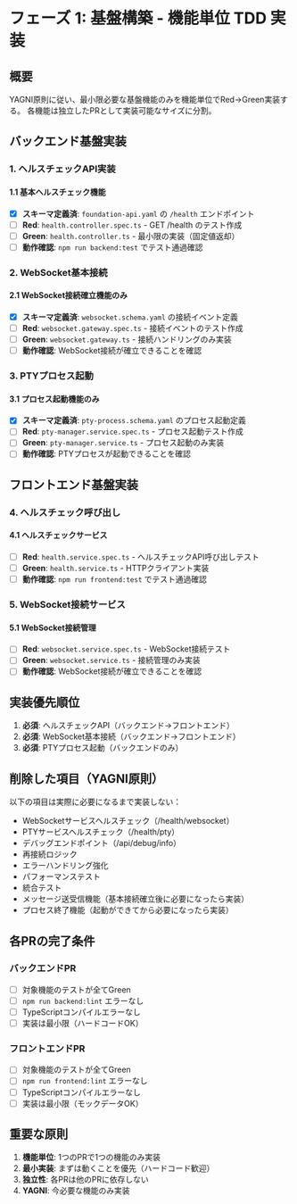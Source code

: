 # フェーズ 1: 基盤構築 - 機能単位 TDD 実装

## 概要

YAGNI原則に従い、最小限必要な基盤機能のみを機能単位でRed→Green実装する。
各機能は独立したPRとして実装可能なサイズに分割。

## バックエンド基盤実装

### 1. ヘルスチェックAPI実装

#### 1.1 基本ヘルスチェック機能

- [x] **スキーマ定義済**: `foundation-api.yaml` の `/health` エンドポイント
- [ ] **Red**: `health.controller.spec.ts` - GET /health のテスト作成
- [ ] **Green**: `health.controller.ts` - 最小限の実装（固定値返却）
- [ ] **動作確認**: `npm run backend:test` でテスト通過確認

### 2. WebSocket基本接続

#### 2.1 WebSocket接続確立機能のみ

- [x] **スキーマ定義済**: `websocket.schema.yaml` の接続イベント定義
- [ ] **Red**: `websocket.gateway.spec.ts` - 接続イベントのテスト作成
- [ ] **Green**: `websocket.gateway.ts` - 接続ハンドリングのみ実装
- [ ] **動作確認**: WebSocket接続が確立できることを確認

### 3. PTYプロセス起動

#### 3.1 プロセス起動機能のみ

- [x] **スキーマ定義済**: `pty-process.schema.yaml` のプロセス起動定義
- [ ] **Red**: `pty-manager.service.spec.ts` - プロセス起動テスト作成
- [ ] **Green**: `pty-manager.service.ts` - プロセス起動のみ実装
- [ ] **動作確認**: PTYプロセスが起動できることを確認

## フロントエンド基盤実装

### 4. ヘルスチェック呼び出し

#### 4.1 ヘルスチェックサービス

- [ ] **Red**: `health.service.spec.ts` - ヘルスチェックAPI呼び出しテスト
- [ ] **Green**: `health.service.ts` - HTTPクライアント実装
- [ ] **動作確認**: `npm run frontend:test` でテスト通過確認

### 5. WebSocket接続サービス

#### 5.1 WebSocket接続管理

- [ ] **Red**: `websocket.service.spec.ts` - WebSocket接続テスト
- [ ] **Green**: `websocket.service.ts` - 接続管理のみ実装
- [ ] **動作確認**: WebSocket接続が確立できることを確認

## 実装優先順位

1. **必須**: ヘルスチェックAPI（バックエンド→フロントエンド）
2. **必須**: WebSocket基本接続（バックエンド→フロントエンド）
3. **必須**: PTYプロセス起動（バックエンドのみ）

## 削除した項目（YAGNI原則）

以下の項目は実際に必要になるまで実装しない：

- WebSocketサービスヘルスチェック（/health/websocket）
- PTYサービスヘルスチェック（/health/pty）
- デバッグエンドポイント（/api/debug/info）
- 再接続ロジック
- エラーハンドリング強化
- パフォーマンステスト
- 統合テスト
- メッセージ送受信機能（基本接続確立後に必要になったら実装）
- プロセス終了機能（起動ができてから必要になったら実装）

## 各PRの完了条件

### バックエンドPR

- [ ] 対象機能のテストが全てGreen
- [ ] `npm run backend:lint` エラーなし
- [ ] TypeScriptコンパイルエラーなし
- [ ] 実装は最小限（ハードコードOK）

### フロントエンドPR

- [ ] 対象機能のテストが全てGreen
- [ ] `npm run frontend:lint` エラーなし
- [ ] TypeScriptコンパイルエラーなし
- [ ] 実装は最小限（モックデータOK）

## 重要な原則

1. **機能単位**: 1つのPRで1つの機能のみ実装
2. **最小実装**: まずは動くことを優先（ハードコード歓迎）
3. **独立性**: 各PRは他のPRに依存しない
4. **YAGNI**: 今必要な機能のみ実装
